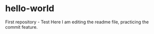 # hello-world
First repository - Test
Here I am editing the readme file,  practicing the commit feature.
